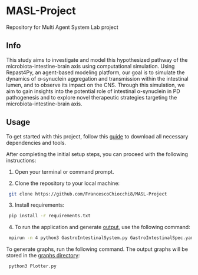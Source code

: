 # MASL-Project
Repository for Multi Agent System Lab project

## Info
This study aims to investigate and model this hypothesized pathway of the microbiota-intestine-brain axis using computational simulation.
Using Repast4Py, an agent-based modeling platform, our goal is to simulate the dynamics of α-synuclein aggregation and transmission within the intestinal lumen, and to observe its impact on the CNS. Through this simulation, we aim to gain insights into the potential role of intestinal α-synuclein in PD pathogenesis and to explore novel therapeutic strategies targeting the microbiota-intestine-brain axis.


## Usage

To get started with this project, follow this [guide](https://repast.github.io/repast4py.site/guide/user_guide.html#_getting_started) to download all necessary dependencies and tools.

After completing the initial setup steps, you can proceed with the following instructions:

1. Open your terminal or command prompt.

2. Clone the repository to your local machine:

```bash
 git clone https://github.com/FrancescoChiocchi8/MASL-Project
```

3. Install requirements:

```bash
 pip install -r requirements.txt
```

4. To run the application and generate [output](/output), use the following command:
```bash
 mpirun -n 4 python3 GastroIntestinalSystem.py GastroIntestinalSpec.yaml
```

To generate graphs, run the following command. The output graphs will be stored in the [graphs directory](/output/graphs/):
```bash
 python3 Plotter.py
```